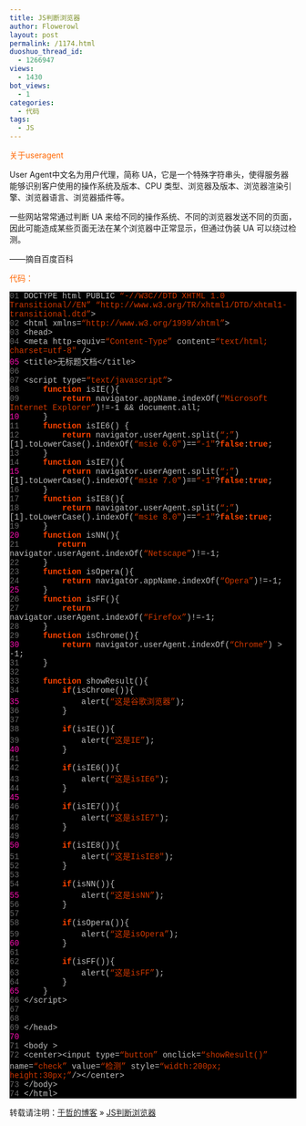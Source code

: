 ```yaml
---
title: JS判断浏览器
author: Flowerowl
layout: post
permalink: /1174.html
duoshuo_thread_id:
  - 1266947
views:
  - 1430
bot_views:
  - 1
categories:
  - 代码
tags:
  - JS
---
```

<span style="color: #ff6600;">关于useragent</span>

User Agent中文名为用户代理，简称 UA，它是一个特殊字符串头，使得服务器能够识别客户使用的操作系统及版本、CPU 类型、浏览器及版本、浏览器渲染引擎、浏览器语言、浏览器插件等。

一些网站常常通过判断 UA 来给不同的操作系统、不同的浏览器发送不同的页面，因此可能造成某些页面无法在某个浏览器中正常显示，但通过伪装 UA 可以绕过检测。

——摘自百度百科  
  
<span style="color: #ff6600;">代码：</span>

<div style="background: #fdfdfd; color: black;">
</div>

<div class="source" style="font-family: '[object HTMLOptionElement]', Consolas, 'Lucida Console', 'Courier New'; color: #c0c0c0; background-color: #000000;">
  <span style="color: #696969;">01 </span> <span style="color: #c0c0c0;"><!</span><span style="color: #c0c0c0;">DOCTYPE</span> <span style="color: #c0c0c0;">html</span> <span style="color: #c0c0c0;">PUBLIC</span> <span style="color: #d13800;">&#8220;-//W3C//DTD XHTML 1.0 Transitional//EN&#8221;</span> <span style="color: #d13800;">&#8220;http://www.w3.org/TR/xhtml1/DTD/xhtml1-transitional.dtd&#8221;</span><span style="color: #c0c0c0;">></span><br /> <span style="color: #696969;">02 </span> <span style="color: #c0c0c0;"><</span><span style="color: #c0c0c0;">html</span> <span style="color: #c0c0c0;">xmlns</span><span style="color: #c0c0c0;">=</span><span style="color: #d13800;">&#8220;http://www.w3.org/1999/xhtml&#8221;</span><span style="color: #c0c0c0;">></span><br /> <span style="color: #696969;">03 </span> <span style="color: #c0c0c0;"><</span><span style="color: #c0c0c0;">head</span><span style="color: #c0c0c0;">></span><br /> <span style="color: #696969;">04 </span> <span style="color: #c0c0c0;"><</span><span style="color: #c0c0c0;">meta</span> <span style="color: #c0c0c0;">http</span><span style="color: #c0c0c0;">-</span><span style="color: #c0c0c0;">equiv</span><span style="color: #c0c0c0;">=</span><span style="color: #d13800;">&#8220;Content-Type&#8221;</span> <span style="color: #c0c0c0;">content</span><span style="color: #c0c0c0;">=</span><span style="color: #d13800;">&#8220;text/html; charset=utf-8&#8243;</span> <span style="color: #c0c0c0;">/></span><br /> <span style="color: #f810b0;">05 </span> <span style="color: #c0c0c0;"><</span><span style="color: #c0c0c0;">title</span><span style="color: #c0c0c0;">></span><span style="color: #c0c0c0;">无标题文档</span><span style="color: #c0c0c0;"><</span><span style="color: #c0c0c0;">/title></span><br /> <span style="color: #696969;">06 </span><br /> <span style="color: #696969;">07 </span> <span style="color: #c0c0c0;"><</span><span style="color: #c0c0c0;">script</span> <span style="color: #c0c0c0;">type</span><span style="color: #c0c0c0;">=</span><span style="color: #d13800;">&#8220;text/javascript&#8221;</span><span style="color: #c0c0c0;">></span><br /> <span style="color: #696969;">08 </span>     <span style="color: #ff4400; font-weight: bold;">function</span> <span style="color: #c0c0c0;">isIE</span><span style="color: #c0c0c0;">(){</span><br /> <span style="color: #696969;">09 </span>         <span style="color: #ff4400; font-weight: bold;">return</span> <span style="color: #c0c0c0;">navigator</span><span style="color: #c0c0c0;">.</span><span style="color: #c0c0c0;">appName</span><span style="color: #c0c0c0;">.</span><span style="color: #c0c0c0;">indexOf</span>(<span style="color: #d13800;">&#8220;Microsoft Internet Explorer&#8221;</span>)<span style="color: #c0c0c0;">!=-</span><span style="color: #c0c0c0;">1</span> <span style="color: #c0c0c0;">&&</span> <span style="color: #c0c0c0;">document</span><span style="color: #c0c0c0;">.</span><span style="color: #c0c0c0;">all</span>;<br /> <span style="color: #f810b0;">10 </span>     <span style="color: #c0c0c0;">}</span><br /> <span style="color: #696969;">11 </span>     <span style="color: #ff4400; font-weight: bold;">function</span> <span style="color: #c0c0c0;">isIE6</span>() <span style="color: #c0c0c0;">{</span><br /> <span style="color: #696969;">12 </span>         <span style="color: #ff4400; font-weight: bold;">return</span> <span style="color: #c0c0c0;">navigator</span><span style="color: #c0c0c0;">.</span><span style="color: #c0c0c0;">userAgent</span><span style="color: #c0c0c0;">.</span><span style="color: #c0c0c0;">split</span>(<span style="color: #d13800;">&#8220;;&#8221;</span><span style="color: #c0c0c0;">)[</span><span style="color: #c0c0c0;">1</span><span style="color: #c0c0c0;">].</span><span style="color: #c0c0c0;">toLowerCase</span><span style="color: #c0c0c0;">().</span><span style="color: #c0c0c0;">indexOf</span>(<span style="color: #d13800;">&#8220;msie 6.0&#8243;</span>)<span style="color: #c0c0c0;">==</span><span style="color: #d13800;">&#8220;-1&#8243;</span><span style="color: #c0c0c0;">?</span><span style="color: #ff4400; font-weight: bold;">false</span><span style="color: #c0c0c0;">:</span><span style="color: #ff4400; font-weight: bold;">true</span>;<br /> <span style="color: #696969;">13 </span>     <span style="color: #c0c0c0;">}</span><br /> <span style="color: #696969;">14 </span>     <span style="color: #ff4400; font-weight: bold;">function</span> <span style="color: #c0c0c0;">isIE7</span><span style="color: #c0c0c0;">(){</span><br /> <span style="color: #f810b0;">15 </span>         <span style="color: #ff4400; font-weight: bold;">return</span> <span style="color: #c0c0c0;">navigator</span><span style="color: #c0c0c0;">.</span><span style="color: #c0c0c0;">userAgent</span><span style="color: #c0c0c0;">.</span><span style="color: #c0c0c0;">split</span>(<span style="color: #d13800;">&#8220;;&#8221;</span><span style="color: #c0c0c0;">)[</span><span style="color: #c0c0c0;">1</span><span style="color: #c0c0c0;">].</span><span style="color: #c0c0c0;">toLowerCase</span><span style="color: #c0c0c0;">().</span><span style="color: #c0c0c0;">indexOf</span>(<span style="color: #d13800;">&#8220;msie 7.0&#8243;</span>)<span style="color: #c0c0c0;">==</span><span style="color: #d13800;">&#8220;-1&#8243;</span><span style="color: #c0c0c0;">?</span><span style="color: #ff4400; font-weight: bold;">false</span><span style="color: #c0c0c0;">:</span><span style="color: #ff4400; font-weight: bold;">true</span>;<br /> <span style="color: #696969;">16 </span>     <span style="color: #c0c0c0;">}</span><br /> <span style="color: #696969;">17 </span>     <span style="color: #ff4400; font-weight: bold;">function</span> <span style="color: #c0c0c0;">isIE8</span><span style="color: #c0c0c0;">(){</span><br /> <span style="color: #696969;">18 </span>         <span style="color: #ff4400; font-weight: bold;">return</span> <span style="color: #c0c0c0;">navigator</span><span style="color: #c0c0c0;">.</span><span style="color: #c0c0c0;">userAgent</span><span style="color: #c0c0c0;">.</span><span style="color: #c0c0c0;">split</span>(<span style="color: #d13800;">&#8220;;&#8221;</span><span style="color: #c0c0c0;">)[</span><span style="color: #c0c0c0;">1</span><span style="color: #c0c0c0;">].</span><span style="color: #c0c0c0;">toLowerCase</span><span style="color: #c0c0c0;">().</span><span style="color: #c0c0c0;">indexOf</span>(<span style="color: #d13800;">&#8220;msie 8.0&#8243;</span>)<span style="color: #c0c0c0;">==</span><span style="color: #d13800;">&#8220;-1&#8243;</span><span style="color: #c0c0c0;">?</span><span style="color: #ff4400; font-weight: bold;">false</span><span style="color: #c0c0c0;">:</span><span style="color: #ff4400; font-weight: bold;">true</span>;<br /> <span style="color: #696969;">19 </span>     <span style="color: #c0c0c0;">}</span><br /> <span style="color: #f810b0;">20 </span>     <span style="color: #ff4400; font-weight: bold;">function</span> <span style="color: #c0c0c0;">isNN</span><span style="color: #c0c0c0;">(){</span><br /> <span style="color: #696969;">21 </span>        <span style="color: #ff4400; font-weight: bold;">return</span> <span style="color: #c0c0c0;">navigator</span><span style="color: #c0c0c0;">.</span><span style="color: #c0c0c0;">userAgent</span><span style="color: #c0c0c0;">.</span><span style="color: #c0c0c0;">indexOf</span>(<span style="color: #d13800;">&#8220;Netscape&#8221;</span>)<span style="color: #c0c0c0;">!=-</span><span style="color: #c0c0c0;">1</span>;<br /> <span style="color: #696969;">22 </span>     <span style="color: #c0c0c0;">}</span><br /> <span style="color: #696969;">23 </span>     <span style="color: #ff4400; font-weight: bold;">function</span> <span style="color: #c0c0c0;">isOpera</span><span style="color: #c0c0c0;">(){</span><br /> <span style="color: #696969;">24 </span>         <span style="color: #ff4400; font-weight: bold;">return</span> <span style="color: #c0c0c0;">navigator</span><span style="color: #c0c0c0;">.</span><span style="color: #c0c0c0;">appName</span><span style="color: #c0c0c0;">.</span><span style="color: #c0c0c0;">indexOf</span>(<span style="color: #d13800;">&#8220;Opera&#8221;</span>)<span style="color: #c0c0c0;">!=-</span><span style="color: #c0c0c0;">1</span>;<br /> <span style="color: #f810b0;">25 </span>     <span style="color: #c0c0c0;">}</span><br /> <span style="color: #696969;">26 </span>     <span style="color: #ff4400; font-weight: bold;">function</span> <span style="color: #c0c0c0;">isFF</span><span style="color: #c0c0c0;">(){</span><br /> <span style="color: #696969;">27 </span>         <span style="color: #ff4400; font-weight: bold;">return</span> <span style="color: #c0c0c0;">navigator</span><span style="color: #c0c0c0;">.</span><span style="color: #c0c0c0;">userAgent</span><span style="color: #c0c0c0;">.</span><span style="color: #c0c0c0;">indexOf</span>(<span style="color: #d13800;">&#8220;Firefox&#8221;</span>)<span style="color: #c0c0c0;">!=-</span><span style="color: #c0c0c0;">1</span>;<br /> <span style="color: #696969;">28 </span>     <span style="color: #c0c0c0;">}</span><br /> <span style="color: #696969;">29 </span>     <span style="color: #ff4400; font-weight: bold;">function</span> <span style="color: #c0c0c0;">isChrome</span><span style="color: #c0c0c0;">(){</span><br /> <span style="color: #f810b0;">30 </span>         <span style="color: #ff4400; font-weight: bold;">return</span> <span style="color: #c0c0c0;">navigator</span><span style="color: #c0c0c0;">.</span><span style="color: #c0c0c0;">userAgent</span><span style="color: #c0c0c0;">.</span><span style="color: #c0c0c0;">indexOf</span>(<span style="color: #d13800;">&#8220;Chrome&#8221;</span>) <span style="color: #c0c0c0;">></span> <span style="color: #c0c0c0;">-</span><span style="color: #c0c0c0;">1</span>;<br /> <span style="color: #696969;">31 </span>     <span style="color: #c0c0c0;">}</span><br /> <span style="color: #696969;">32 </span><br /> <span style="color: #696969;">33 </span>     <span style="color: #ff4400; font-weight: bold;">function</span> <span style="color: #c0c0c0;">showResult</span><span style="color: #c0c0c0;">(){</span><br /> <span style="color: #696969;">34 </span>         <span style="color: #ff4400; font-weight: bold;">if</span>(<span style="color: #c0c0c0;">isChrome</span><span style="color: #c0c0c0;">()){</span><br /> <span style="color: #f810b0;">35 </span>             <span style="color: #c0c0c0;">alert</span>(<span style="color: #d13800;">&#8220;这是谷歌浏览器&#8221;</span>);<br /> <span style="color: #696969;">36 </span>         <span style="color: #c0c0c0;">}</span><br /> <span style="color: #696969;">37 </span><br /> <span style="color: #696969;">38 </span>         <span style="color: #ff4400; font-weight: bold;">if</span>(<span style="color: #c0c0c0;">isIE</span><span style="color: #c0c0c0;">()){</span><br /> <span style="color: #696969;">39 </span>             <span style="color: #c0c0c0;">alert</span>(<span style="color: #d13800;">&#8220;这是IE&#8221;</span>);<br /> <span style="color: #f810b0;">40 </span>         <span style="color: #c0c0c0;">}</span><br /> <span style="color: #696969;">41 </span><br /> <span style="color: #696969;">42 </span>         <span style="color: #ff4400; font-weight: bold;">if</span>(<span style="color: #c0c0c0;">isIE6</span><span style="color: #c0c0c0;">()){</span><br /> <span style="color: #696969;">43 </span>             <span style="color: #c0c0c0;">alert</span>(<span style="color: #d13800;">&#8220;这是isIE6&#8243;</span>);<br /> <span style="color: #696969;">44 </span>         <span style="color: #c0c0c0;">}</span><br /> <span style="color: #f810b0;">45 </span><br /> <span style="color: #696969;">46 </span>         <span style="color: #ff4400; font-weight: bold;">if</span>(<span style="color: #c0c0c0;">isIE7</span><span style="color: #c0c0c0;">()){</span><br /> <span style="color: #696969;">47 </span>             <span style="color: #c0c0c0;">alert</span>(<span style="color: #d13800;">&#8220;这是isIE7&#8243;</span>);<br /> <span style="color: #696969;">48 </span>         <span style="color: #c0c0c0;">}</span><br /> <span style="color: #696969;">49 </span><br /> <span style="color: #f810b0;">50 </span>         <span style="color: #ff4400; font-weight: bold;">if</span>(<span style="color: #c0c0c0;">isIE8</span><span style="color: #c0c0c0;">()){</span><br /> <span style="color: #696969;">51 </span>             <span style="color: #c0c0c0;">alert</span>(<span style="color: #d13800;">&#8220;这是IisIE8&#8243;</span>);<br /> <span style="color: #696969;">52 </span>         <span style="color: #c0c0c0;">}</span><br /> <span style="color: #696969;">53 </span><br /> <span style="color: #696969;">54 </span>         <span style="color: #ff4400; font-weight: bold;">if</span>(<span style="color: #c0c0c0;">isNN</span><span style="color: #c0c0c0;">()){</span><br /> <span style="color: #f810b0;">55 </span>             <span style="color: #c0c0c0;">alert</span>(<span style="color: #d13800;">&#8220;这是isNN&#8221;</span>);<br /> <span style="color: #696969;">56 </span>         <span style="color: #c0c0c0;">}</span><br /> <span style="color: #696969;">57 </span><br /> <span style="color: #696969;">58 </span>         <span style="color: #ff4400; font-weight: bold;">if</span>(<span style="color: #c0c0c0;">isOpera</span><span style="color: #c0c0c0;">()){</span><br /> <span style="color: #696969;">59 </span>             <span style="color: #c0c0c0;">alert</span>(<span style="color: #d13800;">&#8220;这是isOpera&#8221;</span>);<br /> <span style="color: #f810b0;">60 </span>         <span style="color: #c0c0c0;">}</span><br /> <span style="color: #696969;">61 </span><br /> <span style="color: #696969;">62 </span>         <span style="color: #ff4400; font-weight: bold;">if</span>(<span style="color: #c0c0c0;">isFF</span><span style="color: #c0c0c0;">()){</span><br /> <span style="color: #696969;">63 </span>             <span style="color: #c0c0c0;">alert</span>(<span style="color: #d13800;">&#8220;这是isFF&#8221;</span>);<br /> <span style="color: #696969;">64 </span>         <span style="color: #c0c0c0;">}</span><br /> <span style="color: #f810b0;">65 </span>     <span style="color: #c0c0c0;">}</span><br /> <span style="color: #696969;">66 </span> <span style="color: #c0c0c0;"><</span><span style="color: #c0c0c0;">/script></span><br /> <span style="color: #696969;">67 </span><br /> <span style="color: #696969;">68 </span><br /> <span style="color: #696969;">69 </span> <span style="color: #c0c0c0;"><</span><span style="color: #c0c0c0;">/head></span><br /> <span style="color: #f810b0;">70 </span><br /> <span style="color: #696969;">71 </span> <span style="color: #c0c0c0;"><</span><span style="color: #c0c0c0;">body</span> <span style="color: #c0c0c0;">></span><br /> <span style="color: #696969;">72 </span> <span style="color: #c0c0c0;"><</span><span style="color: #c0c0c0;">center</span><span style="color: #c0c0c0;">><</span><span style="color: #c0c0c0;">input</span> <span style="color: #c0c0c0;">type</span><span style="color: #c0c0c0;">=</span><span style="color: #d13800;">&#8220;button&#8221;</span> <span style="color: #c0c0c0;">onclick</span><span style="color: #c0c0c0;">=</span><span style="color: #d13800;">&#8220;showResult()&#8221;</span> <span style="color: #c0c0c0;">name</span><span style="color: #c0c0c0;">=</span><span style="color: #d13800;">&#8220;check&#8221;</span> <span style="color: #c0c0c0;">value</span><span style="color: #c0c0c0;">=</span><span style="color: #d13800;">&#8220;检测&#8221;</span> <span style="color: #c0c0c0;">style</span><span style="color: #c0c0c0;">=</span><span style="color: #d13800;">&#8220;width:200px; height:30px;&#8221;</span><span style="color: #c0c0c0;">/><</span><span style="color: #c0c0c0;">/center></span><br /> <span style="color: #696969;">73 </span> <span style="color: #c0c0c0;"><</span><span style="color: #c0c0c0;">/body></span><br /> <span style="color: #696969;">74 </span> <span style="color: #c0c0c0;"><</span><span style="color: #c0c0c0;">/html></span>
</div>

转载请注明：[于哲的博客][1] &raquo; [JS判断浏览器][2]

 [1]: http://lazynight.me
 [2]: http://lazynight.me/1174.html